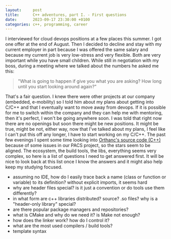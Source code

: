 ```yaml
---
layout:     post
title:      C++ adventures, part I. - First questions
date:       2023-09-17 23:30:00 +0100
categories: c++, programming, career
---
```

I interviewed for cloud devops positions at a few places this summer. I got one offer at the end of August.
Then I decided to decline and stay with my current employer in part because I was offered the same salary and because
my current job is very low-stress and very flexible. Both are very important while you have small children.
While still in negotiation with my boss, during a meeting where we talked about the numbers he asked me this:

> "What is going to happen if give you what you are asking? How long until you start looking around again?"

That's a fair question. 
I knew there were other projects at our company (embedded, e-mobility) so I told him about my plans about getting into C/C++ and that I eventually want to move away from devops. If it is possible for me to switch within the company and they can help me with mentoring, then it's perfect, I won't be going anywhere soon.
I was told that right now there are no openings but soon there might be new positions.
It might be true, might be not, either way, now that I've talked about my plans, I feel like I can't put this off any longer, I have to start working on my C/C++. The past few evenings I spent some time looking into [Orthanc's source code (C++)][orthanc-source] because of some issues in our PACS project, so the stars seem to be aligned.
The ecosystem, the build tools, the libs, everything seems very complex, so here is a list of questions I need to get answered first.
It will be nice to look back at this list once I know the answers and it might also help keep my studying focused.

- assuming no IDE, how do I easily trace back a name (class or function or variable) to its definition? without explicit imports, it seems hard
- why are header files special? is it just a convention or do tools use them differently?
- in what form are c++ libraries distributed? source? .so files? why is a "header-only library" special?
- are there popular package managers and repositories?
- what is CMake and why do we need it? is Make not enough?
- how does the linker work? how do I control it?
- what are the most used compilers / build tools?
- template syntax

[orthanc-source]: https://hg.orthanc-server.com/
